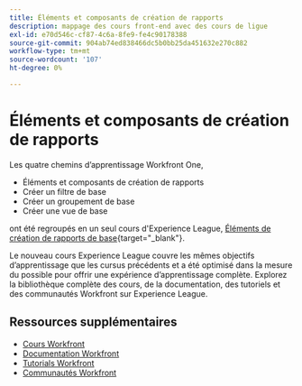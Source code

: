 ```yaml
---
title: Éléments et composants de création de rapports
description: mappage des cours front-end avec des cours de ligue
exl-id: e70d546c-cf87-4c6a-8fe9-fe4c90178388
source-git-commit: 904ab74ed838466dc5b0bb25da451632e270c882
workflow-type: tm+mt
source-wordcount: '107'
ht-degree: 0%

---
```


# Éléments et composants de création de rapports

Les quatre chemins d’apprentissage Workfront One,

* Éléments et composants de création de rapports
* Créer un filtre de base
* Créer un groupement de base
* Créer une vue de base

ont été regroupés en un seul cours d&#39;Experience League, [Éléments de création de rapports de base](https://experienceleague.adobe.com/?recommended=Workfront-U-1-2022.1.reporting){target="_blank"}.

Le nouveau cours Experience League couvre les mêmes objectifs d’apprentissage que les cursus précédents et a été optimisé dans la mesure du possible pour offrir une expérience d’apprentissage complète.  Explorez la bibliothèque complète des cours, de la documentation, des tutoriels et des communautés Workfront sur Experience League.

## Ressources supplémentaires

* [Cours Workfront](https://experienceleague.adobe.com/?lang=en&amp;Solution=Workfront#courses)
* [Documentation Workfront](https://experienceleague.adobe.com/docs/workfront.html)
* [Tutorials Workfront](https://experienceleague.adobe.com/docs/workfront-learn/tutorials-workfront/home.html)
* [Communautés Workfront](https://experienceleaguecommunities.adobe.com/t5/workfront/ct-p/workfront)
